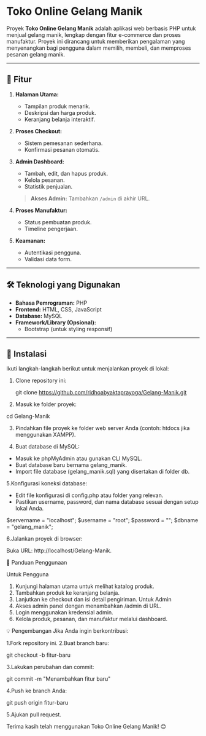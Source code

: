# Toko Online Gelang Manik

Proyek **Toko Online Gelang Manik** adalah aplikasi web berbasis PHP untuk menjual gelang manik, lengkap dengan fitur e-commerce dan proses manufaktur. Proyek ini dirancang untuk memberikan pengalaman yang menyenangkan bagi pengguna dalam memilih, membeli, dan memproses pesanan gelang manik.

---

## 📜 Fitur
1. **Halaman Utama:**
   - Tampilan produk menarik.
   - Deskripsi dan harga produk.
   - Keranjang belanja interaktif.

2. **Proses Checkout:**
   - Sistem pemesanan sederhana.
   - Konfirmasi pesanan otomatis.

3. **Admin Dashboard:**
   - Tambah, edit, dan hapus produk.
   - Kelola pesanan.
   - Statistik penjualan.

   > **Akses Admin:** Tambahkan `/admin` di akhir URL.

4. **Proses Manufaktur:**
   - Status pembuatan produk.
   - Timeline pengerjaan.

5. **Keamanan:**
   - Autentikasi pengguna.
   - Validasi data form.

---

## 🛠️ Teknologi yang Digunakan
- **Bahasa Pemrograman:** PHP
- **Frontend:** HTML, CSS, JavaScript
- **Database:** MySQL
- **Framework/Library (Opsional):**
  - Bootstrap (untuk styling responsif)
  

---

## 🚀 Instalasi
Ikuti langkah-langkah berikut untuk menjalankan proyek di lokal:

1. Clone repository ini:

   git clone https://github.com/ridhoabyaktaprayoga/Gelang-Manik.git

2. Masuk ke folder proyek:

cd Gelang-Manik

3. Pindahkan file proyek ke folder web server Anda (contoh: htdocs jika menggunakan XAMPP).

4. Buat database di MySQL:

 - Masuk ke phpMyAdmin atau gunakan CLI MySQL.
 - Buat database baru bernama gelang_manik.
 - Import file database (gelang_manik.sql) yang disertakan di folder db.

5.Konfigurasi koneksi database:

- Edit file konfigurasi di config.php atau folder yang relevan.
- Pastikan username, password, dan nama database sesuai dengan setup lokal Anda.

$servername = "localhost";
$username = "root";
$password = "";
$dbname = "gelang_manik";

6.Jalankan proyek di browser:

Buka URL: http://localhost/Gelang-Manik.

📖 Panduan Penggunaan

Untuk Pengguna
 1. Kunjungi halaman utama untuk melihat katalog produk.
 2. Tambahkan produk ke keranjang belanja.
 3. Lanjutkan ke checkout dan isi detail pengiriman.
Untuk Admin
 1. Akses admin panel dengan menambahkan /admin di URL.
 2. Login menggunakan kredensial admin.
 3. Kelola produk, pesanan, dan manufaktur melalui dashboard.
 

💡 Pengembangan
Jika Anda ingin berkontribusi:

1.Fork repository ini.
2.Buat branch baru:

git checkout -b fitur-baru

3.Lakukan perubahan dan commit:

git commit -m "Menambahkan fitur baru"

4.Push ke branch Anda:

git push origin fitur-baru

5.Ajukan pull request.

Terima kasih telah menggunakan Toko Online Gelang Manik! 😊